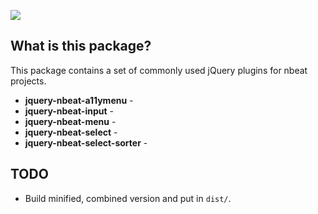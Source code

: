 <p>
  <a href="http://www.northernbeat.no/">
    <img src="http://www.northernbeat.no/wp-content/themes/NorthernBeat3/img/logo.svg">
  </a>
</p>

## What is this package?

This package contains a set of commonly used jQuery plugins for nbeat projects.

- **jquery-nbeat-a11ymenu** - 
- **jquery-nbeat-input** - 
- **jquery-nbeat-menu** - 
- **jquery-nbeat-select** - 
- **jquery-nbeat-select-sorter** - 


## TODO
- Build minified, combined version and put in `dist/`.
